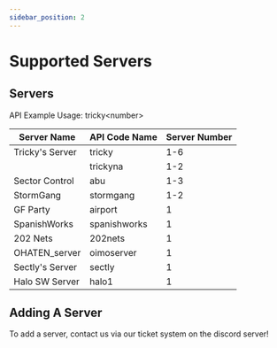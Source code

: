 ```yaml
---
sidebar_position: 2
---
```


# Supported Servers

## Servers
API Example Usage: <span class="code-text">tricky&lt;number&gt;</span>

| Server Name     | API Code Name | Server Number |
| --------------- | ------------- | ------------- |
| Tricky's Server | tricky        | 1-6           |
|                 | trickyna      | 1-2           |
| Sector Control  | abu           | 1-3           |
| StormGang       | stormgang     | 1-2           |
| GF Party        | airport       | 1             |
| SpanishWorks    | spanishworks  | 1             |
| 202 Nets        | 202nets       | 1             |
| OHATEN_server   | oimoserver    | 1             |
| Sectly's Server | sectly        | 1             |
| Halo SW Server  | halo1         | 1             |

## Adding A Server
To add a server, contact us via our ticket system on the discord server!